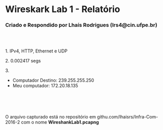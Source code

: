 <h1>Wireskark Lab 1 - Relatório</h1>
<h3>Criado e Respondido por <b>Lhaís Rodrigues (lrs4@cin.ufpe.br)</b></h3>
<br>
<br>
<p>1. IPv4, HTTP, Ethernet e UDP</p>
<p>2. 0.002417 segs</p>
<p>3. <ul><li>Computador Destino: 239.255.255.250</>
      <li>Meu computador: 172.20.18.135</li></ul></p>
<br>
<br>
<br>
<br>
O arquivo capturado está no repositório em githu.com/lhaisrs/Infra-Com-2016-2 com o nome <b>WireshankLab1.pcapng</b>
